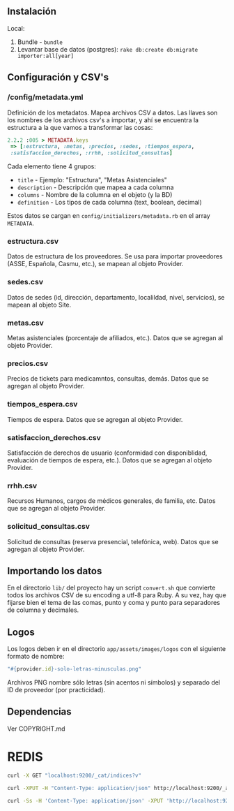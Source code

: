 ## Instalación

Local:

1. Bundle - `bundle`
2. Levantar base de datos (postgres): `rake db:create db:migrate importer:all[year]`

## Configuración y CSV's

### /config/metadata.yml
Definición de los metadatos. Mapea archivos CSV a datos. Las llaves son los nombres de los archivos csv's a importar, y ahí se encuentra la estructura a la que vamos a transformar las cosas:

```ruby
2.2.2 :005 > METADATA.keys
 => [:estructura, :metas, :precios, :sedes, :tiempos_espera,
 :satisfaccion_derechos, :rrhh, :solicitud_consultas]
```

Cada elemento tiene 4 grupos:
* `title` - Ejemplo: "Estructura", "Metas Asistenciales"
* `description` - Descripción que mapea a cada columna
* `columns` - Nombre de la columna en el objeto (y la BD)
* `definition` - Los tipos de cada columna (text, boolean, decimal)

Estos datos se cargan en `config/initializers/metadata.rb` en el array `METADATA`.

### estructura.csv
Datos de estructura de los proveedores. Se usa para importar proveedores (ASSE, Española, Casmu, etc.), se mapean al objeto Provider.

### sedes.csv
Datos de sedes (id, dirección, departamento, localildad, nivel, servicios), se mapean al objeto Site.

### metas.csv
Metas asistenciales (porcentaje de afiliados, etc.). Datos que se agregan al objeto Provider.

### precios.csv
Precios de tickets para medicamntos, consultas, demás. Datos que se agregan al objeto Provider.

### tiempos_espera.csv
Tiempos de espera. Datos que se agregan al objeto Provider.

### satisfaccion_derechos.csv
Satisfacción de derechos de usuario (conformidad con disponiblidad, evaluación de tiempos de espera, etc.). Datos que se agregan al objeto Provider.

### rrhh.csv
Recursos Humanos, cargos de médicos generales, de familia, etc. Datos que se agregan al objeto Provider.

### solicitud_consultas.csv
Solicitud de consultas (reserva presencial, telefónica, web). Datos que se agregan al objeto Provider.

## Importando los datos

En el directorio `lib/` del proyecto hay un script `convert.sh` que convierte todos los archivos CSV de su encoding a utf-8 para Ruby. A su vez, hay que fijarse bien el tema de las comas, punto y coma y punto para separadores de columna y decimales.

## Logos

Los logos deben ir en el directorio `app/assets/images/logos` con el siguiente formato de nombre:

```ruby
"#{provider.id}-solo-letras-minusculas.png"
```

Archivos PNG nombre sólo letras (sin acentos ni símbolos) y separado del ID de proveedor (por practicidad).

## Dependencias

Ver COPYRIGHT.md

# REDIS
```bash
curl -X GET "localhost:9200/_cat/indices?v"

curl -XPUT -H "Content-Type: application/json" http://localhost:9200/_all/_settings -d '{"index.blocks.read_only_allow_delete": null}'

curl -Ss -H 'Content-Type: application/json' -XPUT 'http://localhost:9200/_cluster/settings' -d '{"transient": {"cluster.routing.allocation.disk.watermark.flood_stage":"2gb", "cluster.routing.allocation.disk.watermark.low": "10gb", "cluster.routing.allocation.disk.watermark.high": "5gb"}}'

```
